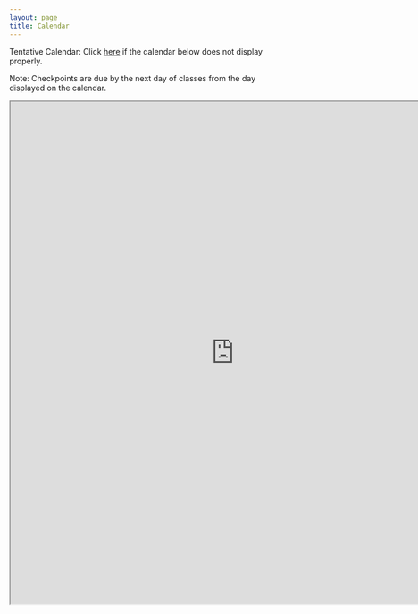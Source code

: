 ```yaml
---
layout: page
title: Calendar
---
```


Tentative Calendar: Click <a href="https://docs.google.com/spreadsheets/d/e/2PACX-1vTzD1JW1I0jfhOEQ-wIJqiiq-36mUpISC5ZbcnqPmsu3Fx0Y264eVte_pSm9hk-qTz3L3hjhNp7Mdjb/pubhtml" target="_blank">here</a>
if the calendar below does not display properly. <br>

Note: Checkpoints are due by the next day of classes from the day displayed on the calendar.

<iframe src="https://docs.google.com/spreadsheets/d/e/2PACX-1vTzD1JW1I0jfhOEQ-wIJqiiq-36mUpISC5ZbcnqPmsu3Fx0Y264eVte_pSm9hk-qTz3L3hjhNp7Mdjb/pubhtml?gid=0&amp;single=true&amp;widget=true&amp;headers=false" width="800" height="900"></iframe>